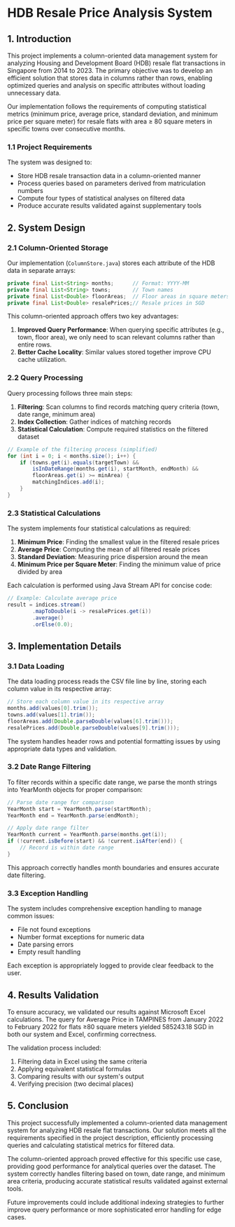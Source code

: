 # HDB Resale Price Analysis System

## 1. Introduction

This project implements a column-oriented data management system for analyzing Housing and Development Board (HDB) resale flat transactions in Singapore from 2014 to 2023. The primary objective was to develop an efficient solution that stores data in columns rather than rows, enabling optimized queries and analysis on specific attributes without loading unnecessary data.

Our implementation follows the requirements of computing statistical metrics (minimum price, average price, standard deviation, and minimum price per square meter) for resale flats with area ≥ 80 square meters in specific towns over consecutive months.

### 1.1 Project Requirements

The system was designed to:
- Store HDB resale transaction data in a column-oriented manner
- Process queries based on parameters derived from matriculation numbers
- Compute four types of statistical analyses on filtered data
- Produce accurate results validated against supplementary tools

## 2. System Design

### 2.1 Column-Oriented Storage

Our implementation (`ColumnStore.java`) stores each attribute of the HDB data in separate arrays:

```java
private final List<String> months;      // Format: YYYY-MM
private final List<String> towns;       // Town names
private final List<Double> floorAreas;  // Floor areas in square meters
private final List<Double> resalePrices;// Resale prices in SGD
```

This column-oriented approach offers two key advantages:

1. **Improved Query Performance**: When querying specific attributes (e.g., town, floor area), we only need to scan relevant columns rather than entire rows.
2. **Better Cache Locality**: Similar values stored together improve CPU cache utilization.

### 2.2 Query Processing

Query processing follows three main steps:

1. **Filtering**: Scan columns to find records matching query criteria (town, date range, minimum area)
2. **Index Collection**: Gather indices of matching records
3. **Statistical Calculation**: Compute required statistics on the filtered dataset

```java
// Example of the filtering process (simplified)
for (int i = 0; i < months.size(); i++) {
    if (towns.get(i).equals(targetTown) &&
        isInDateRange(months.get(i), startMonth, endMonth) &&
        floorAreas.get(i) >= minArea) {
        matchingIndices.add(i);
    }
}
```

### 2.3 Statistical Calculations

The system implements four statistical calculations as required:

1. **Minimum Price**: Finding the smallest value in the filtered resale prices
2. **Average Price**: Computing the mean of all filtered resale prices
3. **Standard Deviation**: Measuring price dispersion around the mean
4. **Minimum Price per Square Meter**: Finding the minimum value of price divided by area

Each calculation is performed using Java Stream API for concise code:

```java
// Example: Calculate average price
result = indices.stream()
        .mapToDouble(i -> resalePrices.get(i))
        .average()
        .orElse(0.0);
```

## 3. Implementation Details

### 3.1 Data Loading

The data loading process reads the CSV file line by line, storing each column value in its respective array:

```java
// Store each column value in its respective array
months.add(values[0].trim());
towns.add(values[1].trim());
floorAreas.add(Double.parseDouble(values[6].trim()));
resalePrices.add(Double.parseDouble(values[9].trim()));
```

The system handles header rows and potential formatting issues by using appropriate data types and validation.

### 3.2 Date Range Filtering

To filter records within a specific date range, we parse the month strings into YearMonth objects for proper comparison:

```java
// Parse date range for comparison
YearMonth start = YearMonth.parse(startMonth);
YearMonth end = YearMonth.parse(endMonth);

// Apply date range filter
YearMonth current = YearMonth.parse(months.get(i));
if (!current.isBefore(start) && !current.isAfter(end)) {
    // Record is within date range
}
```

This approach correctly handles month boundaries and ensures accurate date filtering.

### 3.3 Exception Handling

The system includes comprehensive exception handling to manage common issues:

- File not found exceptions
- Number format exceptions for numeric data
- Date parsing errors
- Empty result handling

Each exception is appropriately logged to provide clear feedback to the user.

## 4. Results Validation

To ensure accuracy, we validated our results against Microsoft Excel calculations. The query for Average Price in TAMPINES from January 2022 to February 2022 for flats ≥80 square meters yielded 585243.18 SGD in both our system and Excel, confirming correctness.

The validation process included:
1. Filtering data in Excel using the same criteria
2. Applying equivalent statistical formulas
3. Comparing results with our system's output
4. Verifying precision (two decimal places)

## 5. Conclusion

This project successfully implemented a column-oriented data management system for analyzing HDB resale flat transactions. Our solution meets all the requirements specified in the project description, efficiently processing queries and calculating statistical metrics for filtered data.

The column-oriented approach proved effective for this specific use case, providing good performance for analytical queries over the dataset. The system correctly handles filtering based on town, date range, and minimum area criteria, producing accurate statistical results validated against external tools.

Future improvements could include additional indexing strategies to further improve query performance or more sophisticated error handling for edge cases.